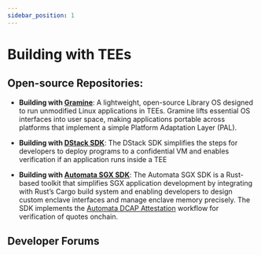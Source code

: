 ```yaml
---
sidebar_position: 1
---
```


# Building with TEEs

## Open-source Repositories:

* **Building with [Gramine](https://gramineproject.io/)**: A lightweight, open-source Library OS designed to run unmodified Linux applications in TEEs. Gramine lifts essential OS interfaces into user space, making applications portable across platforms that implement a simple Platform Adaptation Layer (PAL).

* **Building with [DStack SDK](https://github.com/Dstack-TEE/dstack)**: The DStack SDK simplifies the steps for developers to deploy programs to a confidential VM and enables verification if an application runs inside a TEE

* **Building with [Automata SGX SDK](https://github.com/automata-network/automata-sgx-sdk)**: The Automata SGX SDK is a Rust-based toolkit that simplifies SGX application development by integrating with Rust’s Cargo build system and enabling developers to design custom enclave interfaces and manage enclave memory precisely. The SDK implements the [Automata DCAP Attestation](https://github.com/automata-network/automata-dcap-attestation) workflow for verification of quotes onchain.

## Developer Forums